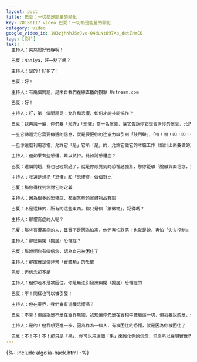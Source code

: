 ```yaml
---
layout: post
title: 巴夏：一切都是能量的顯化
key: 20180117_video_巴夏：一切都是能量的顯化
category: video
google_video_id: 1O3zjhKhJSrJvo-Q4duNt897Xp_detENmCQ
tags: [影片]
text: |
  主持人：突然間好安靜啊！

  巴夏：Naniya，好一點了嗎？

  主持人：是的！好多了！

  巴夏：好！

  主持人：有幾個問題，是來自我們在線直播的觀眾 Ustream.com

  巴夏：好！

  主持人：好，第一個問題是：允許和恐懼，如何才能共同協作？

  巴夏：我再說一遍，你們要「允許」「恐懼」當一名信差，讓它告訴你它想告訴你的信息，允許它告訴你，你有個負面信念，就像我之前說的，你不能對「恐懼」有所恐懼，你要認清恐懼，允許它做它的工作（註：允許它的存在、允許它之所是）

  一旦它傳遞完它需要傳遞的信息，就是要把你的注意力吸引到「敲門聲」，「嘿！嘿！叩！叩！⋯」，「你有這個不協調的負面信念系統」，「是你所不喜歡的」，一旦你注意到它的話了，你就可以說：「謝了！恐懼！」，「謝謝你讓我注意到我內在的，我所不知道的東西」，「這樣我就能處理它」，「現在我就可以釋放它」，「謝謝你！恐懼！」

  一旦你這麼利用恐懼，允許它「是」它所「是」的，允許它做它的本職工作（設計出來要做的），那它就不會再是「恐懼」的感覺了，你會歡迎它，當它是一名信差，知道它是在提醒你，你內在有不協調的東西（不一致、不匹配），你會很興奮地感受它，而它也會轉化成興奮的感覺，而這就是如何讓允許和恐懼和諧運作

  主持人：但如果有些恐懼，難以抗拒，比如說恐懼症？

  巴夏：這個問題，我也已經說過了，就是你感覺到的恐懼越強烈，那你距離「脫離負面信念，奔向自由」的距離也就越近，因為這時候，負面信念會千方百計，無所不用其極地，讓你緊緊抓住它，所以，當你感覺到恐懼已經達到頂點了，那說明負面信念已經盡了它最大能力，讓你繼續保留它，同時也意味著，它要讓你越來越恐懼，因為它知道你已經在臨界點，再往前跨一步，你就自由了，所以，極限的恐懼，預示著「自由的門檻」（離你很近了）

  主持人：我還是想把「恐懼」和「恐懼症」做個對比

  巴夏：那你得找到你對它的定義

  主持人：因為很多的恐懼症，都跟某些的實體物品有關

  巴夏：不是這樣的，所有的這些東西，都只是個「象徵物」，記得嗎？

  主持人：那懼高症的人呢？

  巴夏：那些有懼高症的人，其實不是因為怕高，他們害怕跌落！也就是說，害怕「失去控制」，所以他們要找到相對應的「定義性信念」，弄清楚發生了什麼事，以及為何他們會有這樣的經歷

  主持人：那麼幽閉（獨居）恐懼症？

  巴夏：那說明你有個信念，認為自己被困住了

  主持人：那確實是個非常「實體類」的恐懼

  巴夏：但信念卻不是

  主持人：但你若不是被困住，你是無法引發出幽閉（獨居）恐懼症的

  巴夏：不！同樣也可以被引發！

  主持人：但在靈界，我們會有這種恐懼嗎？

  巴夏：不會！但這跟是不是在靈界無關，我知道你們是在實相中體驗這一切，但我要說的是，你們的信念系統不是「實體的」，它是以能量的形式存在，而（恐懼的）感覺來源於你們有個信念，認為自己是「被困住」了，而它轉化成現實世界的「影像」，就是一個實體的、密閉的空間，來向你反射你身上所存在的信念，也就是你在意識（腦袋）中，在能量上、靈魂層面，給困住了，你能理解嗎？

  主持人：是的！但我想更進一步，因為作為一個人，有被困住的恐懼，就是因為你被困住了

  巴夏：不！不！不！那只是「果」，你可以用這個「果」來強化你的信念，但之所以在現實世界中會產生這樣的「果」，是因為你已經有「被困住」的信念，「果」只是表現出來的副作用
---
```


{%- include algolia-hack.html -%}
